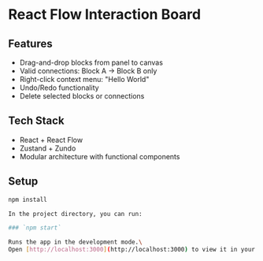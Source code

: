 # React Flow Interaction Board

## Features
- Drag-and-drop blocks from panel to canvas
- Valid connections: Block A → Block B only
- Right-click context menu: "Hello World"
- Undo/Redo functionality
- Delete selected blocks or connections

## Tech Stack
- React + React Flow
- Zustand + Zundo
- Modular architecture with functional components

## Setup
```bash
npm install

In the project directory, you can run:

### `npm start`

Runs the app in the development mode.\
Open [http://localhost:3000](http://localhost:3000) to view it in your browser.


